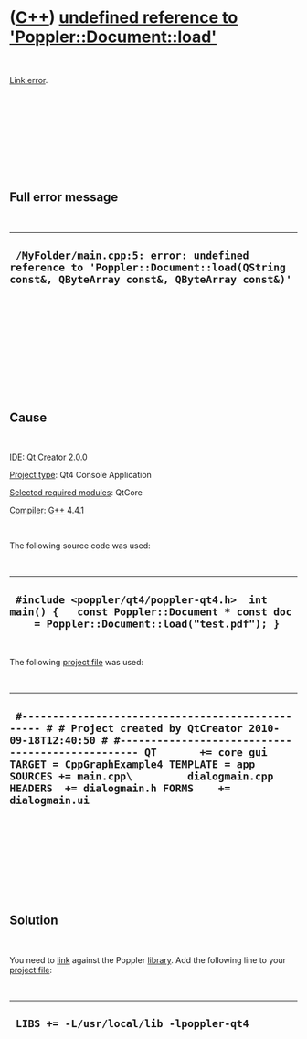 



 

 

 

 

 

([C++](Cpp.htm)) [undefined reference to 'Poppler::Document::load'](CppLinkErrorUndefinedReferenceToPoppler.htm)
================================================================================================================

 

[Link error](CppLinkError.htm).

 

 

 

 

 

Full error message
------------------

 

  ----------------------------------------------------------------------------------------------------------------------------------------
  ` /MyFolder/main.cpp:5: error: undefined reference to 'Poppler::Document::load(QString const&, QByteArray const&, QByteArray const&)'`
  ----------------------------------------------------------------------------------------------------------------------------------------

 

 

 

 

 

 

Cause
-----

 

[IDE](CppIde.htm): [Qt Creator](CppQt.htm) 2.0.0

[Project type](CppQtProjectType.htm): Qt4 Console Application

[Selected required modules](CppQtCreatorSelectRequiredModules.png):
QtCore

[Compiler](CppCompiler.htm): [G++](CppGpp.htm) 4.4.1

 

The following source code was used:

 

  -------------------------------------------------------------------------------------------------------------------------------------------
  ` #include <poppler/qt4/poppler-qt4.h>  int main() {   const Poppler::Document * const doc      = Poppler::Document::load("test.pdf"); }`
  -------------------------------------------------------------------------------------------------------------------------------------------

 

The following [project file](CppQtProjectFile.htm) was used:

 

  ------------------------------------------------------------------------------------------------------------------------------------------------------------------------------------------------------------------------------------------------------------------------------------------------------------------------------
  ` #------------------------------------------------- # # Project created by QtCreator 2010-09-18T12:40:50 # #------------------------------------------------- QT       += core gui TARGET = CppGraphExample4 TEMPLATE = app SOURCES += main.cpp\         dialogmain.cpp HEADERS  += dialogmain.h FORMS    += dialogmain.ui`
  ------------------------------------------------------------------------------------------------------------------------------------------------------------------------------------------------------------------------------------------------------------------------------------------------------------------------------

 

 

 

 

 

Solution
--------

 

You need to [link](CppLink.htm) against the Poppler
[library](CppLibrary.htm). Add the following line to your [project
file](CppQtProjectFile.htm):

 

  -------------------------------------------
  ` LIBS += -L/usr/local/lib -lpoppler-qt4`
  -------------------------------------------

 

 

 

 

 





 



